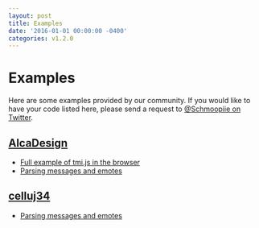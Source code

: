 ```yaml
---
layout: post
title: Examples
date: '2016-01-01 00:00:00 -0400'
categories: v1.2.0
---
```


# Examples

Here are some examples provided by our community. If you would like to have your code listed here, please send a request to [@Schmoopiie on Twitter](https://twitter.com/Schmoopiie).

## [AlcaDesign](https://github.com/AlcaDesign)

* [Full example of tmi.js in the browser](https://gist.github.com/AlcaDesign/742d8cb82e3e93ad4205)
* [Parsing messages and emotes](https://github.com/Schmoopiie/tmi.js/issues/11#issuecomment-116459845)

## [celluj34](https://github.com/celluj34)

* [Parsing messages and emotes](https://github.com/Schmoopiie/tmi.js/issues/11#issuecomment-117426676)

